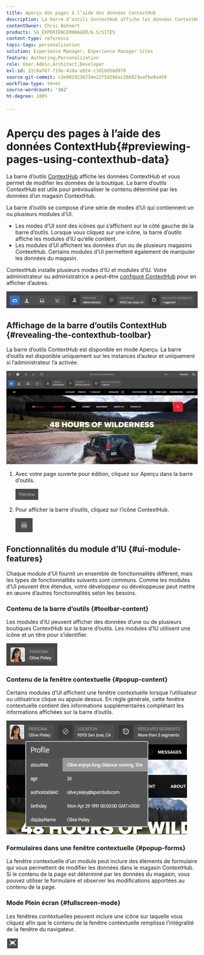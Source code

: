 ```yaml
---
title: Aperçu des pages à l’aide des données ContextHub
description: La barre d’outils ContextHub affiche les données ContextHub, vous permet de modifier les données de la boutique, et se révèle utile pour prévisualiser le contenu.
contentOwner: Chris Bohnert
products: SG_EXPERIENCEMANAGER/6.5/SITES
content-type: reference
topic-tags: personalization
solution: Experience Manager, Experience Manager Sites
feature: Authoring,Personalization
role: User,Admin,Architect,Developer
exl-id: 22c0af67-719e-41da-a924-c3d18d56d970
source-git-commit: c3e9029236734e22f5d266ac26b923eafbe0a459
workflow-type: tm+mt
source-wordcount: '362'
ht-degree: 100%

---
```


# Aperçu des pages à l’aide des données ContextHub{#previewing-pages-using-contexthub-data}

La barre d’outils [ContextHub](/help/sites-developing/contexthub.md) affiche les données ContextHub et vous permet de modifier les données de la boutique. La barre d’outils ContextHub est utile pour prévisualiser le contenu déterminé par les données d’un magasin ContextHub.

La barre d’outils se compose d’une série de modes d’UI qui contiennent un ou plusieurs modules d’UI.

* Les modes d’UI sont des icônes qui s’affichent sur le côté gauche de la barre d’outils. Lorsque vous cliquez sur une icône, la barre d’outils affiche les modules d’IU qu’elle contient.
* Les modules d’UI affichent les données d’un ou de plusieurs magasins ContextHub. Certains modules d’UI permettent également de manipuler les données du magasin.

ContextHub installe plusieurs modes d’IU et modules d’IU. Votre administrateur ou administratrice a peut-être [configuré ContextHub](/help/sites-developing/ch-configuring.md) pour en afficher d’autres.

![screen_shot_2018-03-23at093446](assets/screen_shot_2018-03-23at093446.png)

## Affichage de la barre d’outils ContextHub {#revealing-the-contexthub-toolbar}

La barre d’outils ContextHub est disponible en mode Aperçu. La barre d’outils est disponible uniquement sur les instances d’auteur et uniquement si l’administrateur l’a activée.

![screen_shot_2018-03-23at093730](assets/screen_shot_2018-03-23at093730.png)

1. Avec votre page ouverte pour édition, cliquez sur Aperçu dans la barre d’outils.

   ![chlimage_1-219](assets/chlimage_1-219.png)

1. Pour afficher la barre d’outils, cliquez sur l’icône ContextHub.

   ![ContextHub](do-not-localize/screen_shot_2018-03-23at093621.png)

## Fonctionnalités du module d’IU {#ui-module-features}

Chaque module d’UI fournit un ensemble de fonctionnalités différent, mais les types de fonctionnalités suivants sont communs. Comme les modules d’UI peuvent être étendus, votre développeur ou développeuse peut mettre en œuvre d’autres fonctionnalités selon les besoins.

### Contenu de la barre d’outils {#toolbar-content}

Les modules d’IU peuvent afficher des données d’une ou de plusieurs boutiques ContextHub sur la barre d’outils. Les modules d’IU utilisent une icône et un titre pour s’identifier.

![screen_shot_2018-03-23at093936](assets/screen_shot_2018-03-23at093936.png)

### Contenu de la fenêtre contextuelle {#popup-content}

Certains modules d’UI affichent une fenêtre contextuelle lorsque l’utilisateur ou utilisatrice clique ou appuie dessus. En règle générale, cette fenêtre contextuelle contient des informations supplémentaires complétant les informations affichées sur la barre d’outils.

![screen_shot_2018-03-23at094003](assets/screen_shot_2018-03-23at094003.png)

### Formulaires dans une fenêtre contextuelle {#popup-forms}

La fenêtre contextuelle d’un module peut inclure des éléments de formulaire qui vous permettent de modifier les données dans le magasin ContextHub. Si le contenu de la page est déterminé par les données du magasin, vous pouvez utiliser le formulaire et observer les modifications apportées au contenu de la page.

### Mode Plein écran {#fullscreen-mode}

Les fenêtres contextuelles peuvent inclure une icône sur laquelle vous cliquez afin que le contenu de la fenêtre contextuelle remplisse l’intégralité de la fenêtre du navigateur.

![Plein écran](do-not-localize/chlimage_1-18.png)
